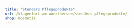 ```yaml
---
title: "Stenders Pflegeprodukte"
url: /klagenfurt-am-woerthersee/stenders-pflegeprodukte/
shop: Kosmetik
---
```

